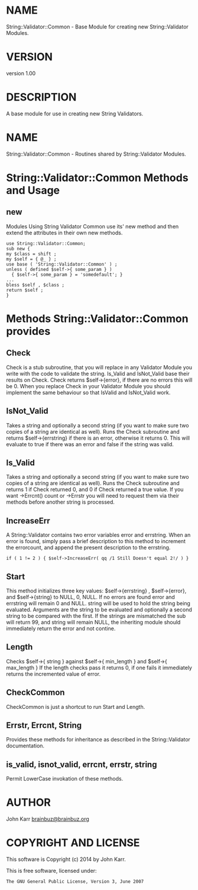 # NAME

String::Validator::Common - Base Module for creating new String::Validator Modules.

# VERSION

version 1.00

# DESCRIPTION

A base module for use in creating new String Validators.

# NAME

String::Validator::Common - Routines shared by String::Validator Modules.

# String::Validator::Common Methods and Usage

## new

Modules Using String Validator Common use its' new method and then extend the
attributes in their own new methods.

    use String::Validator::Common;
    sub new {
    my $class = shift ;
    my $self = { @_ } ;
    use base ( 'String::Validator::Common' ) ;
    unless ( defined $self->{ some_param } )
      { $self->{ some_param } = 'somedefault'; }
    ...
    bless $self , $class ;
    return $self ;
    }

# Methods String::Validator::Common provides

## Check

Check is a stub subroutine, that you will replace in any Validator Module you write
with the code to validate the string. Is\_Valid and IsNot\_Valid base their results on Check. Check returns $self->{error}, if there are no errors this will be 0. When you
replace Check in your Validator Module you should implement the same behaviour so that IsValid and IsNot\_Valid work. 

## IsNot\_Valid

Takes a string and optionally a second string (if you want to make sure two copies of a string are identical as well). Runs the Check subroutine and returns $self->{errstring} if there is an error, otherwise it returns 0. This will evaluate to true if there was an error and false if the string was valid.

## Is\_Valid

Takes a string and optionally a second string (if you want to make sure two copies of a string are identical as well). Runs the Check subroutine and returns 1 if Check returned 0, and 0 if Check returned a true value. If you want ->Errcnt() count or ->Errstr you will need to request them via their methods before another string is processed.

## IncreaseErr

A String::Validator contains two error variables error and errstring. When an
error is found, simply pass a brief description to this method to increment
the errorcount, and append the present description to the errstring.

    if ( 1 != 2 ) { $self->IncreaseErr( qq /1 Still Doesn't equal 2!/ ) }

## Start

This method initializes three key values: $self->{errstring} ,
$self->{error}, and $self->{string} to NULL, 0, NULL. If no errors are found
error and errstring will remain 0 and NULL. string will be used to hold
the string being evaluated. Arguments are the
string to be evaluated and optionally a second string to be compared with the
first. If the strings are mismatched the sub will return 99, and string will
remain NULL, the inheriting module should immediately return the error and
not contine.

## Length

Checks $self->{ string } against $self->{ min\_length } and $self->{ max\_length }
If the length checks pass it returns 0, if one fails it immediately returns
the incremented value of error.

## CheckCommon

CheckCommon is just a shortcut to run Start and Length.

## Errstr, Errcnt, String

Provides these methods for inheritance as described in the String::Validator documentation.

## is\_valid, isnot\_valid, errcnt, errstr, string

Permit LowerCase invokation of these methods.

# AUTHOR

John Karr <brainbuz@brainbuz.org>

# COPYRIGHT AND LICENSE

This software is Copyright (c) 2014 by John Karr.

This is free software, licensed under:

    The GNU General Public License, Version 3, June 2007

